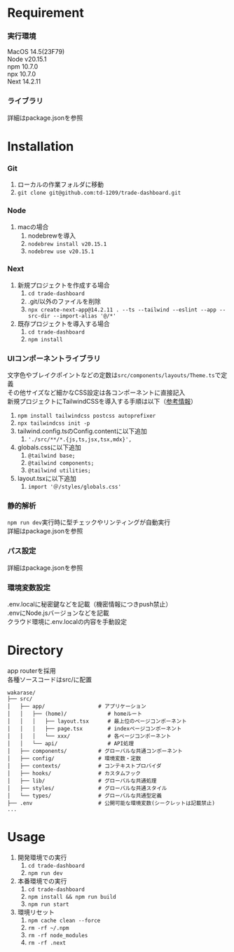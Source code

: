 # Requirement
### 実行環境
MacOS 14.5(23F79)  
Node v20.15.1  
npm 10.7.0  
npx 10.7.0  
Next 14.2.11 
### ライブラリ
詳細はpackage.jsonを参照

# Installation
### Git
1. ローカルの作業フォルダに移動
1. `git clone git@github.com:td-1209/trade-dashboard.git`
### Node
1. macの場合
    1. nodebrewを導入
    1. `nodebrew install v20.15.1`
    1. `nodebrew use v20.15.1`
### Next
1. 新規プロジェクトを作成する場合
    1. `cd trade-dashboard`
    1. .git/以外のファイルを削除
    1. `npx create-next-app@14.2.11 . --ts --tailwind --eslint --app --src-dir --import-alias '@/*'`
1. 既存プロジェクトを導入する場合
    1. `cd trade-dashboard`
    1. `npm install`
### UIコンポーネントライブラリ
文字色やブレイクポイントなどの定数は`src/components/layouts/Theme.ts`で定義  
その他サイズなど細かなCSS設定は各コンポーネントに直接記入  
新規プロジェクトにTailwindCSSを導入する手順は以下（[参考情報](https://nextjs.org/docs/app/building-your-application/styling/tailwind-css)）
1. `npm install tailwindcss postcss autoprefixer`
1. `npx tailwindcss init -p`
1. tailwind.config.tsのConfig.contentに以下追加
    1. `'./src/**/*.{js,ts,jsx,tsx,mdx}',　`
1. globals.cssに以下追加
    1. `@tailwind base;`
    1. `@tailwind components;`
    1. `@tailwind utilities;`
1. layout.tsxに以下追加
    1. `import '＠/styles/globals.css'`
### 静的解析
`npm run dev`実行時に型チェックやリンティングが自動実行  
詳細はpackage.jsonを参照
### パス設定
詳細はpackage.jsonを参照
### 環境変数設定
.env.localに秘密鍵などを記載（機密情報につきpush禁止）  
.envにNode.jsバージョンなどを記載  
クラウド環境に.env.localの内容を手動設定

# Directory
app routerを採用  
各種ソースコードはsrc/に配置
```
wakarase/
├── src/
│   ├── app/                 # アプリケーション
│   │   ├── (home)/             # homeルート
│   │   │   ├── layout.tsx      # 最上位のページコンポーネント
│   │   │   ├── page.tsx        # indexページコンポーネント
│   │   │   └── xxx/            # 各ページコンポーネント
│   │   └── api/                # API処理
│   ├── components/          # グローバルな共通コンポーネント
│   ├── config/              # 環境変数・定数
│   ├── contexts/            # コンテキストプロバイダ
│   ├── hooks/               # カスタムフック
│   ├── lib/                 # グローバルな共通処理
│   ├── styles/              # グローバルな共通スタイル
│   └── types/               # グローバルな共通型定義
├── .env                     # 公開可能な環境変数(シークレットは記載禁止)
...
```

# Usage
1. 開発環境での実行
    1. `cd trade-dashboard`
    1. `npm run dev`
1. 本番環境での実行
    1. `cd trade-dashboard`
    1. `npm install && npm run build`
    1. `npm run start`
1. 環境リセット
    1. `npm cache clean --force`
    1. `rm -rf ~/.npm`
    1. `rm -rf node_modules`
    1. `rm -rf .next`
